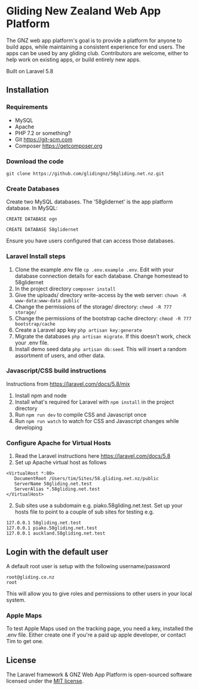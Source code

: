 # Gliding New Zealand Web App Platform

The GNZ web app platform's goal is to provide a platform for anyone to build apps, while maintaining a consistent experience for end users. The apps can be used by any gliding club. Contributors are welcome, either to help work on existing apps, or build entirely new apps.

Built on Laravel 5.8

## Installation

### Requirements

- MySQL
- Apache
- PHP 7.2 or something?
- Git https://git-scm.com
- Composer https://getcomposer.org

### Download the code

`git clone https://github.com/glidingnz/58gliding.net.nz.git`

### Create Databases

Create two MySQL databases. The '58glidernet' is the app platform database. In MySQL:

`CREATE DATABASE ogn`

`CREATE DATABASE 58glidernet`

Ensure you have users configured that can access those databases.


### Laravel Install steps

1. Clone the example .env file `cp .env.example .env`. Edit with your database connection details for each database. Change homestead to 58glidernet
2. In the project directory `composer install`
3. Give the uploads/ directory write-access by the web server: `chown -R www-data:www-data public`
4. Change the permissions of the storage/ directory: `chmod -R 777 storage/`
5. Change the permissions of the bootstrap cache directory: `chmod -R 777 bootstrap/cache`
6. Create a Laravel app key `php artisan key:generate`
7. Migrate the databases `php artisan migrate`. If this doesn't work, check your .env file.
8. Install demo seed data `php artisan db:seed`. This will insert a random assortment of users, and other data.

### Javascript/CSS build instructions

Instructions from https://laravel.com/docs/5.8/mix

1. Install npm and node 
2. Install what's required for Laravel with `npm install` in the project directory
3. Run `npm run dev` to compile CSS and Javascript once
4. Run `npm run watch` to watch for CSS and Javascript changes while developing

### Configure Apache for Virtual Hosts

1. Read the Laravel instructions here https://laravel.com/docs/5.8
2. Set up Apache virtual host as follows

```
<VirtualHost *:80>
   DocumentRoot /Users/tim/Sites/58.gliding.net.nz/public
   ServerName 58gliding.net.test
   ServerAlias *.58gliding.net.test
</VirtualHost>
```

2. Sub sites use a subdomain e.g. piako.58gliding.net.test. Set up  your hosts file to point to a couple of sub sites for testing e.g. 

```
127.0.0.1 58gliding.net.test
127.0.0.1 piako.58gliding.net.test
127.0.0.1 auckland.58gliding.net.test
```

## Login with the default user

A default root user is setup with the following username/password

	root@gliding.co.nz
	root

This will allow you to give roles and permissions to other users in your local system.

### Apple Maps

To test Apple Maps used on the tracking page, you need a key, installed the .env file. Either create one if you're a paid up apple developer, or contact Tim to get one.


## License

The Laravel framework & GNZ Web App Platform is open-sourced software licensed under the [MIT license](http://opensource.org/licenses/MIT).

